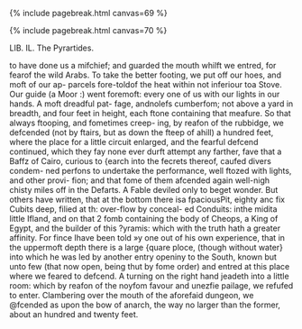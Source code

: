 {% include pagebreak.html canvas=69 %}  

{% include pagebreak.html canvas=70 %}  

LIB. IL. The Pyrartides. 

to have done us a mifchief; and guarded the mouth whilft we entred, for fearof the 
wild Arabs. To take the better footing, we put off our hoes, and moft of our ap- 
parcels fore-toldof the heat within not inferiour toa Stove. Our guide (a Moor :) 
went foremoft: every one of us with our lights in our hands. A moft dreadful pat- 
fage, andnolefs cumberfom; not above a yard in breadth, and four feet in height, 
each ftone containing that meafure. So that always ftooping, and fometimes creep- 
ing, by reafon of the rubbidge, we defcended (not by ftairs, but as down the fteep 
of ahill) a hundred feet, where the place for a little circuit enlarged, and the 
fearful defcend continued, which they fay none ever durft attempt any farther, fave 
that a Baffz of Cairo, curious to {earch into the fecrets thereof, caufed divers condem- 
ned perfons to undertake the performance, well ftozed with lights, and other provi- 
fion; and that fome of them afcended again well-nigh chisty miles off in the Defarts. 
A Fable deviled only to beget wonder. But others have written, that at the bottom 
there isa fpaciousPit, eighty anc fix Cubits deep, filied at th: over-flow by conceal- 
ed Conduits: inthe midita little Ifland, and on that 2 fomb containing the body of 
Cheops, a King of Egypt, and the builder of this ?yramis: which with the truth 
hath a greater affinity. For fince Ihave been told »y one out of his own experience, 
that in the uppermoft depth there is a large {quare ploce, (though without water} 
into which he was led by another entry openiny to the South, known but unto 
few (that now open, being thut by fome order) and entred at this place where we 
feared to defcend. A turning on the right hand jeadeth into a little room: which 
by reafon of the noyfom favour and unezfie pailage, we refufed to enter. 
Clambering over the mouth of the aforefaid dungeon, we @fcended as upon the bow 
of anarch, the way no larger than the former, about an hundred and twenty feet. 

